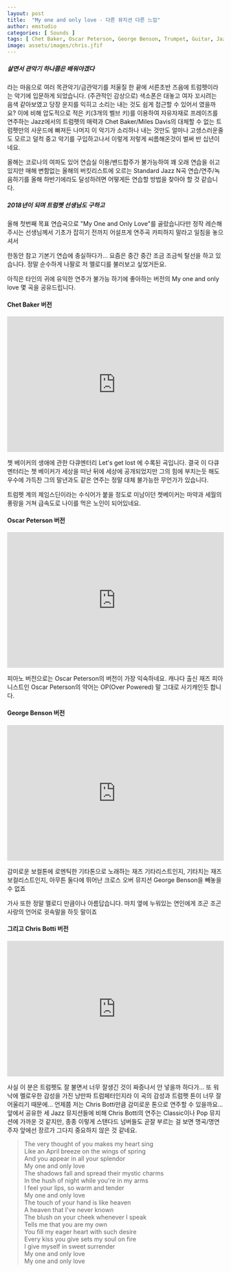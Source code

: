 ```yaml
---
layout: post
title:  "My one and only love - 다른 뮤지션 다른 느낌"
author: emstudio
categories: [ Sounds ]
tags: [ Chet Baker, Oscar Peterson, George Benson, Trumpet, Guitar, Jazz ]
image: assets/images/chris.jfif
---
```


##### 살면서 관악기 하나쯤은 배워야겠다
라는 마음으로 여러 목관악기/금관악기를 저울질 한 끝에 서른초반 즈음에 트럼펫이라는 악기에 입문하게 되었습니다.
(주관적인 감상으로) 색소폰은 대놓고 여자 꼬시려는 음색 같아보였고 당장 운지를 익히고 소리는 내는 것도 쉽게 접근할 수 있어서 였을까요?
이에 비해 압도적으로 적은 키(3개의 벨브 키)를 이용하여 자유자재로 프레이즈를 연주하는 Jazz에서의 트럼펫의 매력과
Chet Baker/Miles Davis의 대체할 수 없는 트럼펫만의 사운드에 빠져든 나머지 이 악기가 소리하나 내는 것만도 얼마나 고생스러운줄도 모르고 덜컥 중고 악기를 구입하고나서
이렇게 저렇게 씨름해온것이 벌써 반 십년이네요.

올해는 코로나의 여파도 있어 연습실 이용/밴드합주가 불가능하여 꽤 오래 연습을 쉬고 있지만
매해 변함없는 올해의 버킷리스트에 오르는 Standard Jazz N곡 연습/연주/녹음하기를 올해 하반기에라도 달성하려면 어떻게든 연습할 방법을 찾아야 할 것 같습니다.

##### 2018년이 되며 트럼펫 선생님도 구하고
올해 첫번째 목표 연습곡으로 "My One and Only Love"를 골랐습니다만
정작 레슨해주시는 선생님께서 기초가 잡히기 전까지 어설프게 연주곡 카피하지 말라고 일침을 놓으셔서

한동안 참고 기본기 연습에 충실하다가...
요즘은 중간 중간 조금 조금씩 탈선을 하고 있습니다.
정말 순수하게 나팔로 저 멜로디를 불러보고 싶었거든요.

아직은 타인의 귀에 유익한 연주가 불가능 하기에 좋아하는 버전의 My one and only love 몇 곡을 공유드립니다.

#### Chet Baker 버전

<iframe width="100%" height="315" src="https://www.youtube.com/embed/7CV0y-eXh2g" frameborder="0" allow="accelerometer; autoplay; encrypted-media; gyroscope; picture-in-picture" allowfullscreen></iframe>

쳇 베이커의 생애에 관한 다큐멘터리 Let's get lost 에 수록된 곡입니다. 결국 이 다큐멘터리는 쳇 베이커가 세상을 떠난 뒤에 세상에 공개되었지만 그의 힘에 부치는듯 해도 우수에 가득찬 그의 말년과도 같은 연주는 정말 대체 불가능한 무언가가 있습니다.

트럼펫 계의 제임스딘이라는 수식어가 붙을 정도로 미남이던 쳇베이커는 마약과 세월의 풍랑을 거쳐 급속도로 나이를 먹은 노인이 되어있네요.

#### Oscar Peterson 버전

<iframe width="100%" height="315" src="https://www.youtube.com/embed/aJ46TQTcIio" frameborder="0" allow="accelerometer; autoplay; encrypted-media; gyroscope; picture-in-picture" allowfullscreen></iframe>

피아노 버전으로는 Oscar Peterson의 버전이 가장 익숙하네요. 캐나다 출신 재즈 피아니스트인 Oscar Peterson의 약어는 OP(Over Powered) 말 그대로 사기캐인듯 합니다.

#### George Benson 버전

<iframe width="100%" height="315" src="https://www.youtube.com/embed/LdEN8HZjmwk" frameborder="0" allow="accelerometer; autoplay; encrypted-media; gyroscope; picture-in-picture" allowfullscreen></iframe>

감미로운 보컬톤에 로멘틱한 기타톤으로 노래하는 재즈 기타리스트인지, 기타치는 재즈 보컬리스트인지, 아무튼 둘다에 뛰어난 크로스 오버 뮤지션 George Benson을 빼놓을 수 없죠

가사 또한 정말 멜로디 만큼이나 아름답습니다.
마치 옆에 누워있는 연인에게 조곤 조곤 사랑의 언어로 귓속말을 하듯 말이죠

#### 그리고 Chris Botti 버전

<iframe width="100%" height="315" src="https://www.youtube.com/embed/xPMF4W_7j7Y" frameborder="0" allow="accelerometer; autoplay; encrypted-media; gyroscope; picture-in-picture" allowfullscreen></iframe>

사실 이 분은 트럼펫도 잘 불면서 너무 잘생긴 것이 짜증나서 안 넣을까 하다가...
또 워낙에 멜로우한 감성을 가진 낭만파 트럼페터인지라 이 곡의 감성과 트럼펫 톤이 너무 잘어울리기 때문에...
언제쯤 저는 Chris Botti만큼 감미로운 톤으로 연주할 수 있을까요...
앞에서 공유한 세 Jazz 뮤지션들에 비해 Chris Botti의 연주는 Classic이나 Pop 뮤지션에 가까운 것 같지만, 종종 이렇게 스탠다드 넘버들도 곧잘 부르는 걸 보면 명곡/명연주자 앞에선 장르가 그다지 중요하지 않은 것 같네요.

> The very thought of you makes my heart sing   
Like an April breeze on the wings of spring   
And you appear in all your splendor   
My one and only love   
The shadows fall and spread their mystic charms   
In the hush of night while you're in my arms   
I feel your lips, so warm and tender   
My one and only love   
The touch of your hand is like heaven   
A heaven that I've never known   
The blush on your cheek whenever I speak   
Tells me that you are my own   
You fill my eager heart with such desire   
Every kiss you give sets my soul on fire   
I give myself in sweet surrender   
My one and only love   
My one and only love   